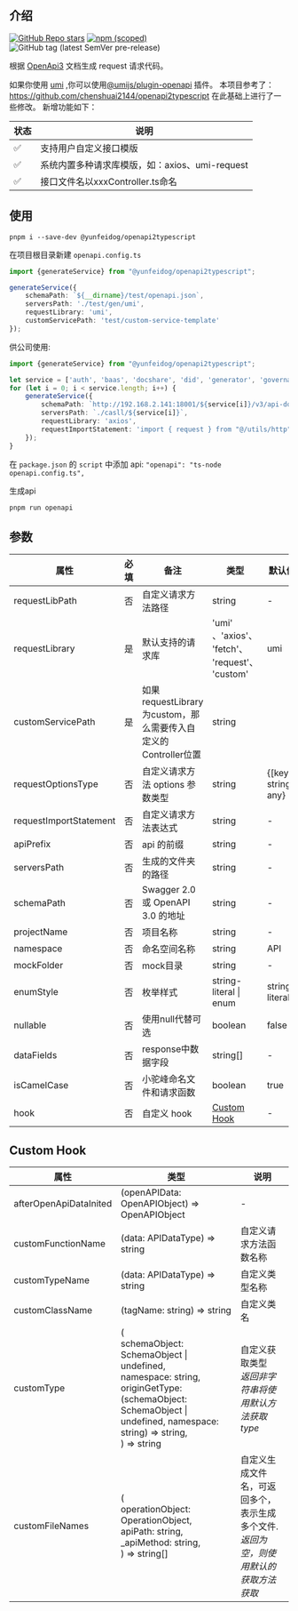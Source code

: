 ## 介绍

[![GitHub Repo stars](https://img.shields.io/github/stars/CodeGenieGenerator/openapi2typescript?style=social)](https://github.com/CodeGenieGenerator/openapi2typescript)
[![npm (scoped)](https://img.shields.io/npm/v/yunfeidog-openapi2typescript)](https://www.npmjs.com/package/yunfeidog-openapi2typescript)
![GitHub tag (latest SemVer pre-release)](https://img.shields.io/github/v/tag/CodeGenieGenerator/openapi2typescript?include_prereleases)

根据 [OpenApi3](https://swagger.io/blog/news/whats-new-in-openapi-3-0/) 文档生成 request 请求代码。

如果你使用 [umi](https://umijs.org)
,你可以使用[@umijs/plugin-openapi](https://www.npmjs.com/package/@umijs/plugin-openapi) 插件。
本项目参考了：https://github.com/chenshuai2144/openapi2typescript 在此基础上进行了一些修改。
新增功能如下：

| 状态 | 说明                              |
|----|---------------------------------|
| ✅  | 支持用户自定义接口模版                     |
| ✅  | 系统内置多种请求库模版，如：axios、umi-request |
| ✅  | 接口文件名以xxxController.ts命名        |

## 使用

```shell
pnpm i --save-dev @yunfeidog/openapi2typescript
```

在项目根目录新建 ```openapi.config.ts```

```ts
import {generateService} from "@yunfeidog/openapi2typescript";

generateService({
    schemaPath: `${__dirname}/test/openapi.json`,
    serversPath: './test/gen/umi',
    requestLibrary: 'umi',
    customServicePath: 'test/custom-service-template'
});


```

供公司使用:

```ts
import {generateService} from "@yunfeidog/openapi2typescript";

let service = ['auth', 'baas', 'docshare', 'did', 'generator', 'governance']
for (let i = 0; i < service.length; i++) {
    generateService({
        schemaPath: `http://192.168.2.141:18001/${service[i]}/v3/api-docs`,
        serversPath: `./casll/${service[i]}`,
        requestLibrary: 'axios',
        requestImportStatement: 'import { request } from "@/utils/http"',
    });
}

```

在 ```package.json``` 的 ```script``` 中添加 api: ```"openapi": "ts-node openapi.config.ts",```

生成api

```shell
pnpm run openapi
```

## 参数

| 属性                     | 必填 | 备注                                             | 类型                                             | 默认值                  |
|------------------------|----|------------------------------------------------|------------------------------------------------|----------------------|
| requestLibPath         | 否  | 自定义请求方法路径                                      | string                                         | -                    |
| requestLibrary         | 是  | 默认支持的请求库                                       | 'umi' 、'axios'、  'fetch'、 'request'、  'custom' | umi                  |
| customServicePath      | 是  | 如果requestLibrary为custom，那么需要传入自定义的Controller位置 | string                                         |                      |
| requestOptionsType     | 否  | 自定义请求方法 options 参数类型                           | string                                         | {[key: string]: any} |
| requestImportStatement | 否  | 自定义请求方法表达式                                     | string                                         | -                    |
| apiPrefix              | 否  | api 的前缀                                        | string                                         | -                    |
| serversPath            | 否  | 生成的文件夹的路径                                      | string                                         | -                    |
| schemaPath             | 否  | Swagger 2.0 或 OpenAPI 3.0 的地址                  | string                                         | -                    |
| projectName            | 否  | 项目名称                                           | string                                         | -                    |
| namespace              | 否  | 命名空间名称                                         | string                                         | API                  |
| mockFolder             | 否  | mock目录                                         | string                                         | -                    |
| enumStyle              | 否  | 枚举样式                                           | string-literal \| enum                         | string-literal       |
| nullable               | 否  | 使用null代替可选                                     | boolean                                        | false                |
| dataFields             | 否  | response中数据字段                                  | string[]                                       | -                    |
| isCamelCase            | 否  | 小驼峰命名文件和请求函数                                   | boolean                                        | true                 |
| hook                   | 否  | 自定义 hook                                       | [Custom Hook](#Custom-Hook)                    | -                    |

## Custom Hook

| 属性                     | 类型                                                                                                                                                                          | 说明                                                |
|------------------------|-----------------------------------------------------------------------------------------------------------------------------------------------------------------------------|---------------------------------------------------|
| afterOpenApiDataInited | (openAPIData: OpenAPIObject) => OpenAPIObject                                                                                                                               | -                                                 |
| customFunctionName     | (data: APIDataType) => string                                                                                                                                               | 自定义请求方法函数名称                                       |
| customTypeName         | (data: APIDataType) => string                                                                                                                                               | 自定义类型名称                                           |
| customClassName        | (tagName: string) => string                                                                                                                                                 | 自定义类名                                             |
| customType             | (<br>schemaObject: SchemaObject \| undefined,<br>namespace: string,<br>originGetType:(schemaObject: SchemaObject \| undefined, namespace: string) => string,<br>) => string | 自定义获取类型 <br> *返回非字符串将使用默认方法获取type*                |
| customFileNames        | (<br>operationObject: OperationObject,<br>apiPath: string,<br>_apiMethod: string,<br>) => string[]                                                                          | 自定义生成文件名，可返回多个，表示生成多个文件. <br> *返回为空，则使用默认的获取方法获取* |
